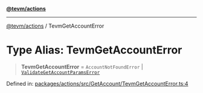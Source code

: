[**@tevm/actions**](../README.md)

***

[@tevm/actions](../globals.md) / TevmGetAccountError

# Type Alias: TevmGetAccountError

> **TevmGetAccountError** = `AccountNotFoundError` \| [`ValidateGetAccountParamsError`](ValidateGetAccountParamsError.md)

Defined in: [packages/actions/src/GetAccount/TevmGetAccountError.ts:4](https://github.com/evmts/tevm-monorepo/blob/main/packages/actions/src/GetAccount/TevmGetAccountError.ts#L4)
